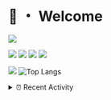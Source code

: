 # 👋 ・ Welcome
![](https://komarev.com/ghpvc/?username=Lorenzo0111)

![](https://img.shields.io/badge/Java-ED8B00?style=for-the-badge&logo=java&logoColor=white)
![](https://img.shields.io/badge/JavaScript-323330?style=for-the-badge&logo=javascript&logoColor=F7DF1E)
![](https://img.shields.io/badge/Node.js-339933?style=for-the-badge&logo=nodedotjs&logoColor=white)
![](https://img.shields.io/badge/React-20232A?style=for-the-badge&logo=react&logoColor=61DAFB)

[![](https://github-readme-stats.vercel.app/api?username=Lorenzo0111&show_icons=true&count_private=true)](https://github.com/Lorenzo0111)
![Top Langs](https://github-readme-stats.vercel.app/api/top-langs/?username=Lorenzo0111&layout=compact)

<details>
<summary>⏰ Recent Activity</summary>

<!--RECENT_ACTIVITY:start-->
1. ![issueClosed] **Issue closed:** [BeYkeRYkt/LightAPI#25](https://github.com/BeYkeRYkt/LightAPI/issues/25)
2. ![comment] **Commented:** [ZombieStriker/QualityArmoryVehicles2#93](https://github.com/ZombieStriker/QualityArmoryVehicles2/issues/93#issuecomment-1021496990)
3. ![issueClosed] **Issue closed:** [ZombieStriker/QualityArmory#266](https://github.com/ZombieStriker/QualityArmory/issues/266)
4. ![release] Released [v1.0](https://github.com/Lorenzo0111/SpigotUpdatesBot/releases/tag/v1.0) in [Lorenzo0111/SpigotUpdatesBot](https://github.com/Lorenzo0111/SpigotUpdatesBot)
5. ![release] Released [v1.0](https://github.com/Lorenzo0111/SpigotUpdatesBot/releases/tag/v1.0) in [Lorenzo0111/SpigotUpdatesBot](https://github.com/Lorenzo0111/SpigotUpdatesBot)
6. ![issueClosed] **Issue closed:** [ZombieStriker/QualityArmory#265](https://github.com/ZombieStriker/QualityArmory/issues/265)
7. ![issueClosed] **Issue closed:** [ZombieStriker/QualityArmory#261](https://github.com/ZombieStriker/QualityArmory/issues/261)
8. ![issueClosed] **Issue closed:** [ZombieStriker/QualityArmory#262](https://github.com/ZombieStriker/QualityArmory/issues/262)
9. ![prMerged] **Pull request merged:** [ZombieStriker/QualityArmory#267](https://github.com/ZombieStriker/QualityArmory/pull/267)
10. ![prMerged] **Pull request merged:** [Lorenzo0111/MultiLang#65](https://github.com/Lorenzo0111/MultiLang/pull/65)
<!--RECENT_ACTIVITY:end-->


<!--RECENT_ACTIVITY:last_update-->
Last Updated: Thursday, January 27th, 2022, 12:40:15 AM
<!--RECENT_ACTIVITY:last_update_end-->
</details>

[issueOpened]: https://cdn.jsdelivr.net/gh/Readme-Workflows/Readme-Icons@main/icons/octicons/IssueOpenedOld.svg
[issueClosed]: https://cdn.jsdelivr.net/gh/Readme-Workflows/Readme-Icons@main/icons/octicons/IssueClosedOld.svg

[prOpened]: https://cdn.jsdelivr.net/gh/Readme-Workflows/Readme-Icons@main/icons/octicons/PullRequestOpened.svg
[prClosed]: https://cdn.jsdelivr.net/gh/Readme-Workflows/Readme-Icons@main/icons/octicons/PullRequestClosed.svg
[prMerged]: https://cdn.jsdelivr.net/gh/Readme-Workflows/Readme-Icons@main/icons/octicons/PullRequestMerged.svg

[comment]: https://cdn.jsdelivr.net/gh/Readme-Workflows/Readme-Icons@main/icons/octicons/Comment.svg

[changesRequested]: https://cdn.jsdelivr.net/gh/Readme-Workflows/Readme-Icons@main/icons/octicons/RequestedChanges.svg
[approved]: https://cdn.jsdelivr.net/gh/Readme-Workflows/Readme-Icons@main/icons/octicons/ApprovedChanges.svg

[repoCreated]: https://cdn.jsdelivr.net/gh/Readme-Workflows/Readme-Icons@main/icons/octicons/Repository.svg
[release]: https://cdn.jsdelivr.net/gh/Readme-Workflows/Readme-Icons@main/icons/octicons/Release.svg
[star]: https://cdn.jsdelivr.net/gh/Readme-Workflows/Readme-Icons@main/icons/octicons/StarredRepository.svg
[wiki]: https://cdn.jsdelivr.net/gh/Readme-Workflows/Readme-Icons@main/icons/octicons/Wiki.svg
[fork]: https://cdn.jsdelivr.net/gh/Readme-Workflows/Readme-Icons@main/icons/octicons/ForkedRepository.svg
[people]: https://cdn.jsdelivr.net/gh/Readme-Workflows/Readme-Icons@main/icons/octicons/People.svg
